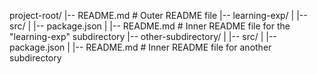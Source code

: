 project-root/
|-- README.md            # Outer README file
|-- learning-exp/
|   |-- src/
|   |-- package.json
|   |-- README.md        # Inner README file for the "learning-exp" subdirectory
|-- other-subdirectory/
|   |-- src/
|   |-- package.json
|   |-- README.md        # Inner README file for another subdirectory
